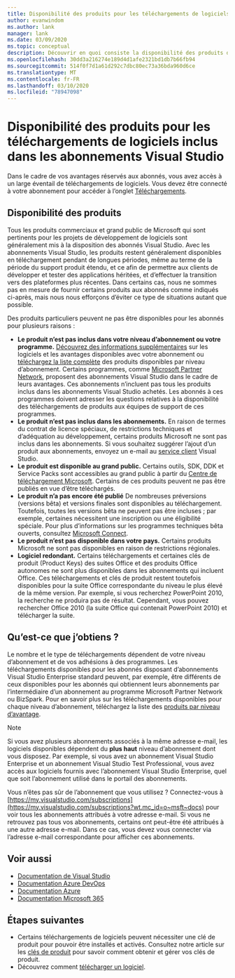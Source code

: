 ```yaml
---
title: Disponibilité des produits pour les téléchargements de logiciels inclus dans les abonnements Visual Studio | Microsoft Docs
author: evanwindom
ms.author: lank
manager: lank
ms.date: 03/09/2020
ms.topic: conceptual
description: Découvrir en quoi consiste la disponibilité des produits dans les téléchargements de logiciels pour les abonnements Visual Studio
ms.openlocfilehash: 30dd3a216274e189d4d1afe2321bd1db7b66fb94
ms.sourcegitcommit: 514f0f7d1a61d292c7dbc80ec73a36bda960d6ce
ms.translationtype: MT
ms.contentlocale: fr-FR
ms.lasthandoff: 03/10/2020
ms.locfileid: "78947098"
---
```

# <a name="product-availability-for-software-downloads-in-visual-studio-subscriptions"></a>Disponibilité des produits pour les téléchargements de logiciels inclus dans les abonnements Visual Studio
Dans le cadre de vos avantages réservés aux abonnés, vous avez accès à un large éventail de téléchargements de logiciels.
Vous devez être connecté à votre abonnement pour accéder à l’onglet [Téléchargements](https://my.visualstudio.com/downloads?wt.mc_id=o~msft~docs).

## <a name="product-availability"></a>Disponibilité des produits
Tous les produits commerciaux et grand public de Microsoft qui sont pertinents pour les projets de développement de logiciels sont généralement mis à la disposition des abonnés Visual Studio. Avec les abonnements Visual Studio, les produits restent généralement disponibles en téléchargement pendant de longues périodes, même au terme de la période du support produit étendu, et ce afin de permettre aux clients de développer et tester des applications héritées, et d’effectuer la transition vers des plateformes plus récentes. Dans certains cas, nous ne sommes pas en mesure de fournir certains produits aux abonnés comme indiqués ci-après, mais nous nous efforçons d’éviter ce type de situations autant que possible.

Des produits particuliers peuvent ne pas être disponibles pour les abonnés pour plusieurs raisons :

- **Le produit n’est pas inclus dans votre niveau d’abonnement ou votre programme.** [Découvrez des informations supplémentaires](https://visualstudio.microsoft.com/vs/pricing/) sur les logiciels et les avantages disponibles avec votre abonnement ou [téléchargez la liste complète](https://download.microsoft.com/download/1/5/4/15454442-CF17-47B9-A65D-DF84EF88511B/Products_by_Benefit_Level.xlsx) des produits disponibles par niveau d’abonnement. Certains programmes, comme [Microsoft Partner Network](https://partner.microsoft.com/), proposent des abonnements Visual Studio dans le cadre de leurs avantages.  Ces abonnements n’incluent pas tous les produits inclus dans les abonnements Visual Studio achetés. Les abonnés à ces programmes doivent adresser les questions relatives à la disponibilité des téléchargements de produits aux équipes de support de ces programmes.
- **Le produit n’est pas inclus dans les abonnements.** En raison de termes du contrat de licence spéciaux, de restrictions techniques et d’adéquation au développement, certains produits Microsoft ne sont pas inclus dans les abonnements. Si vous souhaitez suggérer l’ajout d’un produit aux abonnements, envoyez un e-mail au [service client](https://visualstudio.microsoft.com/subscriptions/support/) Visual Studio.
- **Le produit est disponible au grand public.** Certains outils, SDK, DDK et Service Packs sont accessibles au grand public à partir du [Centre de téléchargement Microsoft](https://www.microsoft.com/download). Certains de ces produits peuvent ne pas être publiés en vue d’être téléchargés.
- **Le produit n’a pas encore été publié**  De nombreuses préversions (versions bêta) et versions finales sont disponibles au téléchargement. Toutefois, toutes les versions bêta ne peuvent pas être incluses ; par exemple, certaines nécessitent une inscription ou une éligibilité spéciale. Pour plus d’informations sur les programmes techniques bêta ouverts, consultez [Microsoft Connect](https://connect.microsoft.com/).
- **Le produit n’est pas disponible dans votre pays.** Certains produits Microsoft ne sont pas disponibles en raison de restrictions régionales.
- **Logiciel redondant.** Certains téléchargements et certaines clés de produit (Product Keys) des suites Office et des produits Office autonomes ne sont plus disponibles dans les abonnements qui incluent Office. Ces téléchargements et clés de produit restent toutefois disponibles pour la suite Office correspondante du niveau le plus élevé de la même version.  Par exemple, si vous recherchez PowerPoint 2010, la recherche ne produira pas de résultat.  Cependant, vous pouvez rechercher Office 2010 (la suite Office qui contenait PowerPoint 2010) et télécharger la suite.

## <a name="what-do-i-get"></a>Qu’est-ce que j’obtiens ?
Le nombre et le type de téléchargements dépendent de votre niveau d’abonnement et de vos adhésions à des programmes.  Les téléchargements disponibles pour les abonnés disposant d’abonnements Visual Studio Enterprise standard peuvent, par exemple, être différents de ceux disponibles pour les abonnés qui obtiennent leurs abonnements par l’intermédiaire d’un abonnement au programme Microsoft Partner Network ou BizSpark.  Pour en savoir plus sur les téléchargements disponibles pour chaque niveau d’abonnement, téléchargez la liste des [produits par niveau d’avantage](https://download.microsoft.com/download/1/5/4/15454442-CF17-47B9-A65D-DF84EF88511B/Visual_Studio_by_Subscription_Level.xlsx).

> [!NOTE]
> Si vous avez plusieurs abonnements associés à la même adresse e-mail, les logiciels disponibles dépendent du **plus haut** niveau d’abonnement dont vous disposez.  Par exemple, si vous avez un abonnement Visual Studio Enterprise et un abonnement Visual Studio Test Professional, vous avez accès aux logiciels fournis avec l’abonnement Visual Studio Enterprise, quel que soit l’abonnement utilisé dans le portail des abonnements. 

Vous n’êtes pas sûr de l’abonnement que vous utilisez ?  Connectez-vous à [https://my.visualstudio.com/subscriptions](https://my.visualstudio.com/subscriptions?wt.mc_id=o~msft~docs) pour voir tous les abonnements attribués à votre adresse e-mail. Si vous ne retrouvez pas tous vos abonnements, certains ont peut-être été attribués à une autre adresse e-mail.  Dans ce cas, vous devez vous connecter via l’adresse e-mail correspondante pour afficher ces abonnements.

## <a name="see-also"></a>Voir aussi
- [Documentation de Visual Studio](https://docs.microsoft.com/visualstudio/)
- [Documentation Azure DevOps](https://docs.microsoft.com/azure/devops/)
- [Documentation Azure](https://docs.microsoft.com/azure/)
- [Documentation Microsoft 365](https://docs.microsoft.com/microsoft-365/)

## <a name="next-steps"></a>Étapes suivantes
- Certains téléchargements de logiciels peuvent nécessiter une clé de produit pour pouvoir être installés et activés.  Consultez notre article sur les [clés de produit](product-keys.md) pour savoir comment obtenir et gérer vos clés de produit. 
- Découvrez comment [télécharger un logiciel](download-software.md).